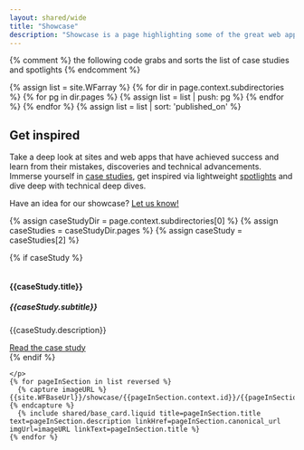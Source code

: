 ```yaml
---
layout: shared/wide
title: "Showcase"
description: "Showcase is a page highlighting some of the great web apps available to day. We look at design, performance and responsiveness."
---
```

{% comment %}
  the following code grabs and sorts the list of case studies and spotlights
{% endcomment %}

{% assign list = site.WFarray %}
{% for dir in page.context.subdirectories %}
  {% for pg in dir.pages %}
    {% assign list = list | push: pg %}
  {% endfor %}
{% endfor %}
{% assign list = list | sort: 'published_on' %}

<div class="wf-subheading">
  <div class="page-content mdl-grid">
    <div class="mdl-cell mdl-cell--6-col wf-showcase__title">
      <h2>Get inspired</h2>
      <p class="mdl-typography--font-light">
        Take a deep look at sites and web apps that have achieved success and learn from their mistakes, discoveries and technical advancements. Immerse yourself in <a href="/web/showcase/case-study/">case studies</a>, get inspired via lightweight <a href="/web/showcase/spotlight/">spotlights</a> and dive deep with technical deep dives.
      </p>
      <p class="mdl-typography--font-light">
        Have an idea for our showcase? <a href="https://services.google.com/fb/forms/webshowcase/">Let us know!</a>
      </p>
    </div>
  </div>
</div>

{% assign caseStudyDir = page.context.subdirectories[0] %}
{% assign caseStudies = caseStudyDir.pages %}
{% assign caseStudy = caseStudies[2] %}

{% if caseStudy %}
<div class="wf-showcase__featured-casestudy">
  <div class="page-content">
    <div class="mdl-cell mdl-cell--6-col mdl-cell--4-col-tablet wf-showcase__device-img">
      <img src="{{site.WFBaseUrl}}/showcase/case-study/{{caseStudy.showcase.key_image}}" class="wf-showcase__featured-showcase-img" alt="">
    </div>
    <div>
      <h4>{{caseStudy.title}}</h4>
      <h5>{{caseStudy.subtitle}}</h5>
      <p>{{caseStudy.description}}</p>
      <a href="{{caseStudy.canonical_url}}">Read the case study</a>
    </div>
  </div>
</div>
{% endif %}

<div class="page-content" style="clear:both">
  <div class="mdl-grid">
    <p class="mdl-cell mdl-cell--12-col">

    </p>
    {% for pageInSection in list reversed %}
      {% capture imageURL %}{{site.WFBaseUrl}}/showcase/{{pageInSection.context.id}}/{{pageInSection.featured_image}}{% endcapture %}
      {% include shared/base_card.liquid title=pageInSection.title text=pageInSection.description linkHref=pageInSection.canonical_url imgUrl=imageURL linkText=pageInSection.title %}
    {% endfor %}
  </div>
</div>
